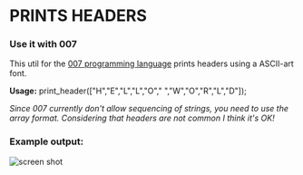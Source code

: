 # PRINTS HEADERS

### Use it with 007

This util for the [007 programming language](https://github.com/masak/007) prints headers using a ASCII-art font.

**Usage:** print_header(["H","E","L","L","O"," ","W","O","R","L","D"]);

*Since 007 currently don't allow sequencing of strings, you need to
use the array format. Considering that headers are not common I think
it's OK!*

### Example output:

![screen shot](https://github.com/claes-magnus/007-ascii-header-printer/ss.png)
